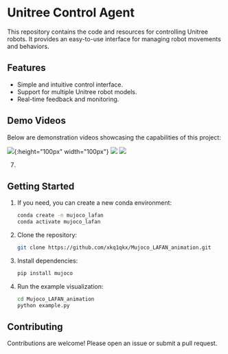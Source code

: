 # Unitree Control Agent

This repository contains the code and resources for controlling Unitree robots. It provides an easy-to-use interface for managing robot movements and behaviors.

## Features

- Simple and intuitive control interface.
- Support for multiple Unitree robot models.
- Real-time feedback and monitoring.

## Demo Videos

Below are demonstration videos showcasing the capabilities of this project:


![](https://github.com/user-attachments/assets/dabc25c0-893c-432d-a062-f3c7e373c7b1){:height="100px" width="100px"}
![](https://github.com/user-attachments/assets/6b8a8a2b-f07f-4985-ad9c-de1964990c03) 
![](https://github.com/user-attachments/assets/cb3a9be4-25aa-4f81-ae13-ae2c65d68fbf)




7. 
## Getting Started
1. If you need, you can create a new conda environment:
    ```bash
    conda create -n mujoco_lafan
    conda activate mujoco_lafan
    ```
1. Clone the repository:
    ```bash
    git clone https://github.com/xkq1qkx/Mujoco_LAFAN_animation.git
    ```
2. Install dependencies:
    ```bash
    pip install mujoco
    ```
3. Run the example visualization:
    ```bash
    cd Mujoco_LAFAN_animation
    python example.py
    ```


## Contributing

Contributions are welcome! Please open an issue or submit a pull request.

